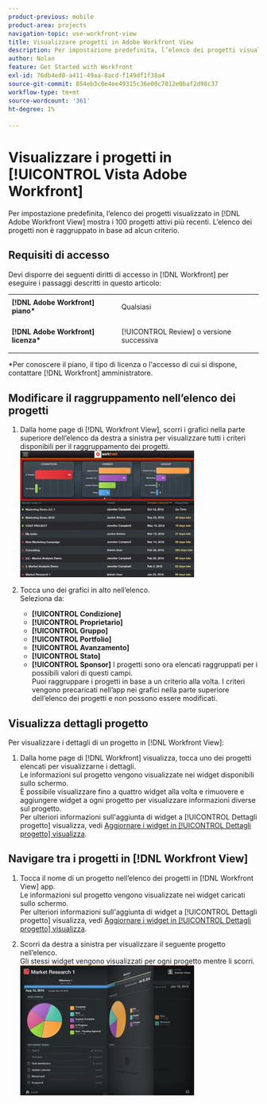 ```yaml
---
product-previous: mobile
product-area: projects
navigation-topic: use-workfront-view
title: Visualizzare progetti in Adobe Workfront View
description: Per impostazione predefinita, l’elenco dei progetti visualizzato in [!DNL Adobe Workfront] Visualizza mostra i 100 progetti attivi più recenti. L’elenco dei progetti non è raggruppato in base ad alcun criterio.
author: Nolan
feature: Get Started with Workfront
exl-id: 76db4ed0-a411-49aa-8acd-f149df1f38a4
source-git-commit: 854eb3c0e4ee49315c36e00c7012e0baf2d98c37
workflow-type: tm+mt
source-wordcount: '361'
ht-degree: 1%

---
```


# Visualizzare i progetti in [!UICONTROL Vista Adobe Workfront]

Per impostazione predefinita, l’elenco dei progetti visualizzato in [!DNL Adobe Workfront View] mostra i 100 progetti attivi più recenti. L’elenco dei progetti non è raggruppato in base ad alcun criterio.

## Requisiti di accesso

Devi disporre dei seguenti diritti di accesso in [!DNL Workfront] per eseguire i passaggi descritti in questo articolo:

<table style="table-layout:auto"> 
 <col> 
 </col> 
 <col> 
 </col> 
 <tbody> 
  <tr> 
   <td role="rowheader"><strong>[!DNL Adobe Workfront] piano*</strong></td> 
   <td> <p>Qualsiasi</p> </td> 
  </tr> 
  <tr> 
   <td role="rowheader"><strong>[!DNL Adobe Workfront] licenza*</strong></td> 
   <td> <p>[!UICONTROL Review] o versione successiva</p> </td> 
  </tr> 
 </tbody> 
</table>

&#42;Per conoscere il piano, il tipo di licenza o l&#39;accesso di cui si dispone, contattare [!DNL Workfront] amministratore.

## Modificare il raggruppamento nell’elenco dei progetti

1. Dalla home page di [!DNL Workfront View], scorri i grafici nella parte superiore dell’elenco da destra a sinistra per visualizzare tutti i criteri disponibili per il raggruppamento dei progetti.\
   ![[!DNL workfront_view_project_groupings_Adobe].png](assets/workfront-view-project-groupings-adobe-350x255.png)

1. Tocca uno dei grafici in alto nell’elenco.\
   Seleziona da:

   * **[!UICONTROL Condizione]**
   * **[!UICONTROL Proprietario]**
   * **[!UICONTROL Gruppo]**
   * **[!UICONTROL Portfolio]**
   * **[!UICONTROL Avanzamento]**
   * **[!UICONTROL Stato]**
   * **[!UICONTROL Sponsor]**
I progetti sono ora elencati raggruppati per i possibili valori di questi campi.
\
      Puoi raggruppare i progetti in base a un criterio alla volta. I criteri vengono precaricati nell’app nei grafici nella parte superiore dell’elenco dei progetti e non possono essere modificati.

## Visualizza dettagli progetto

Per visualizzare i dettagli di un progetto in [!DNL Workfront View]:

1. Dalla home page di [!DNL Workfront] visualizza, tocca uno dei progetti elencati per visualizzarne i dettagli.\
   Le informazioni sul progetto vengono visualizzate nei widget disponibili sullo schermo.\
   È possibile visualizzare fino a quattro widget alla volta e rimuovere e aggiungere widget a ogni progetto per visualizzare informazioni diverse sul progetto.\
   Per ulteriori informazioni sull&#39;aggiunta di widget a [!UICONTROL Dettagli progetto] visualizza, vedi [Aggiornare i widget in [!UICONTROL Dettagli progetto] visualizza](../../../workfront-basics/mobile-apps/using-workfront-view/update-widgets-in-workfront-view.md).

## Navigare tra i progetti in [!DNL Workfront View]

1. Tocca il nome di un progetto nell’elenco dei progetti in [!DNL Workfront View] app.\
   Le informazioni sul progetto vengono visualizzate nei widget caricati sullo schermo.\
   Per ulteriori informazioni sull&#39;aggiunta di widget a [!UICONTROL Dettagli progetto] visualizza, vedi [Aggiornare i widget in [!UICONTROL Dettagli progetto] visualizza](../../../workfront-basics/mobile-apps/using-workfront-view/update-widgets-in-workfront-view.md).

1. Scorri da destra a sinistra per visualizzare il seguente progetto nell’elenco.\
   Gli stessi widget vengono visualizzati per ogni progetto mentre li scorri.\
   ![Image-1__6__copy.jpg](assets/image-1--6--copy-350x262.jpg) 
